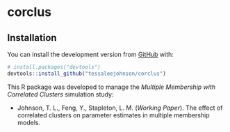 
<!-- README.md is generated from README.Rmd. Please edit that file -->

# corclus

<!-- badges: start -->

<!-- badges: end -->

## Installation

You can install the development version from
[GitHub](https://github.com/) with:

``` r
# install.packages("devtools")
devtools::install_github("tessaleejohnson/corclus")
```

This R package was developed to manage the *Multiple Membership with
Correlated Clusters* simulation study:

  - Johnson, T. L., Feng, Y., Stapleton, L. M. (*Working Paper*). The
    effect of correlated clusters on parameter estimates in multiple
    membership models.
